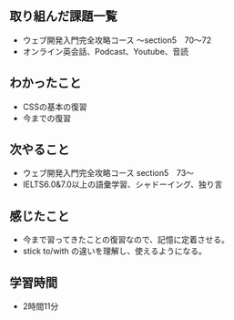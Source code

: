 ## 取り組んだ課題一覧
- ウェブ開発入門完全攻略コース 〜section5　70〜72
- オンライン英会話、Podcast、Youtube、音読
## わかったこと
- CSSの基本の復習
- 今までの復習
## 次やること
- ウェブ開発入門完全攻略コース section5　73〜
- IELTS6.0&7.0以上の語彙学習、シャドーイング、独り言
## 感じたこと
- 今まで習ってきたことの復習なので、記憶に定着させる。
- stick to/with の違いを理解し、使えるようになる。
## 学習時間
- 2時間11分

